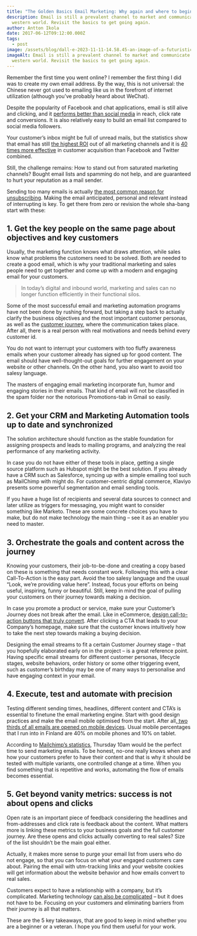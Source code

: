 ```yaml
---
title: "The Golden Basics Email Marketing: Why again and where to begin"
description: Email is still a prevalent channel to market and communicate in the
  western world. Revisit the basics to get going again.
author: Antton Ikola
date: 2017-06-12T09:12:00.000Z
tags:
  - post
image: /assets/blog/dall·e-2023-11-11-14.58.45-an-image-of-a-futuristic-mail-delivery-person-depicted-as-a-digital-avatar-immersed-in-the-matrix-style-digital-world.-the-avatar-is-styled-with-a-c.png
imageAlt: Email is still a prevalent channel to market and communicate in the
  western world. Revisit the basics to get going again.
---
```

Remember the first time you went online? I remember the first thing I did was to create my own email address. By the way, this is not universal: the Chinese never got used to emailing like us in the forefront of internet utilization (although you’ve probably heard about WeChat). 

Despite the popularity of Facebook and chat applications, email is still alive and clicking, and it [performs better than social media](https://www.mailmunch.co/blog/email-marketing-vs-social-media/) in reach, click rate and conversions. It is also relatively easy to build an email list compared to social media followers.

Your customer’s inbox might be full of unread mails, but the statistics show that email has still [the highest ROI](https://www.mailmunch.co/blog/email-marketing-vs-social-media/) out of all marketing channels and it is [40 times more effective](http://www.mckinsey.com/business-functions/marketing-and-sales/our-insights/why-marketers-should-keep-sending-you-emails) in customer acquisition than Facebook and Twitter combined.

Still, the challenge remains: How to stand out from saturated marketing channels? Bought email lists and spamming do not help, and are guaranteed to hurt your reputation as a mail sender.

Sending too many emails is actually [the most common reason for unsubscribing](https://www.hubspot.com/marketing-statistics#email-marketing). Making the email anticipated, personal and relevant instead of interrupting is key. To get there from zero or revision the whole sha-bang start with these:

## 1. Get the key people on the same page about objectives and key customers

Usually, the marketing function knows what draws attention, while sales know what problems the customers need to be solved. Both are needed to create a good email, which is why your traditional marketing and sales people need to get together and come up with a modern and engaging email for your customers.

> In today’s digital and inbound world, marketing and sales can no longer function efficiently in their functional silos.

Some of the most successful email and marketing automation programs have not been done by rushing forward, but taking a step back to actually clarify the business objectives and the most important customer personas, as well as the [customer journey](https://www.columbiaroad.com/download-your-own-customer-journey-map-template), where the communication takes place. After all, there is a real person with real motivations and needs behind every customer id.

You do not want to interrupt your customers with too fluffy awareness emails when your customer already has signed up for good content. The email should have well-thought-out goals for further engagement on your website or other channels. On the other hand, you also want to avoid too salesy language.

The masters of engaging email marketing incorporate fun, humor and engaging stories in their emails. That kind of email will not be classified in the spam folder nor the notorious Promotions-tab in Gmail so easily.

## 2. Get your CRM and Marketing Automation tools up to date and synchronized

The solution architecture should function as the stable foundation for assigning prospects and leads to mailing programs, and analyzing the real performance of any marketing activity.

In case you do not have either of these tools in place, getting a single source platform such as Hubspot might be the best solution. If you already have a CRM such as Salesforce, syncing up with a simple emailing tool such as MailChimp with might do. For customer-centric digital commerce, Klaviyo presents some powerful segmentation and email sending tools.

If you have a huge list of recipients and several data sources to connect and later utilize as triggers for messaging, you might want to consider something like Marketo. These are some concrete choices you have to make, but do not make technology the main thing – see it as an enabler you need to master.

## 3. Orchestrate the goals and content across the journey

Knowing your customers, their job-to-be-done and creating a copy based on these is something that needs constant work. Following this with a clear Call-To-Action is the easy part. Avoid the too salesy language and the usual “Look, we’re providing value here”. Instead, focus your efforts on being useful, inspiring, funny or beautiful. Still, keep in mind the goal of pulling your customers on their journey towards making a decision.

In case you promote a product or service, make sure your Customer’s Journey does not break after the email. Like in eCommerce, [design call-to-action buttons that truly convert](https://www.invisionapp.com/blog/ecommerce-ctas-that-convert/). After clicking a CTA that leads to your Company’s homepage, make sure that the customer knows intuitively how to take the next step towards making a buying decision.

Designing the email streams to fit a certain Customer Journey stage – that you hopefully elaborated early on in the project – is a great reference point. Having specific email streams for different customer personas, lifecycle stages, website behaviors, order history or some other triggering event, such as customer’s birthday may be one of many ways to personalise and have engaging context in your email.

## 4. Execute, test and automate with precision

Testing different sending times, headlines, different content and CTA’s is essential to finetune the email marketing engine. Start with good design practices and make the email mobile optimised from the start. After all,[ two thirds of all emails are opened on mobile devices](https://www.hubspot.com/marketing-statistics#email-marketing). Usual mobile percentages that I run into in Finland are 40% on mobile phones and 10% on tablet.

According to [Mailchimp’s statistics](https://blog.mailchimp.com/insights-from-mailchimps-send-time-optimization-system/), Thursday 10am would be the perfect time to send marketing emails. To be honest, no-one really knows when and how your customers prefer to have their content and that is why it should be tested with multiple variants, one controlled change at a time. When you find something that is repetitive and works, automating the flow of emails becomes essential.

## 5. Get beyond vanity metrics: success is not about opens and clicks

Open rate is an important piece of feedback considering the headlines and from-addresses and click rate is feedback about the content. What matters more is linking these metrics to your business goals and the full customer journey. Are these opens and clicks actually converting to real sales? Size of the list shouldn’t be the main goal either.

Actually, it makes more sense to purge your email list from users who do not engage, so that you can focus on what your engaged customers care about. Pairing the email with utm-tracking links and your website cookies will get information about the website behavior and how emails convert to real sales.

Customers expect to have a relationship with a company, but it’s complicated. Marketing technology [can also be complicated](http://chiefmartec.com/2017/05/marketing-techniology-landscape-supergraphic-2017/) – but it does not have to be. Focusing on your customers and eliminating barriers from their journey is all that matters.

These are the 5 key takeaways, that are good to keep in mind whether you are a beginner or a veteran. I hope you find them useful for your work.
